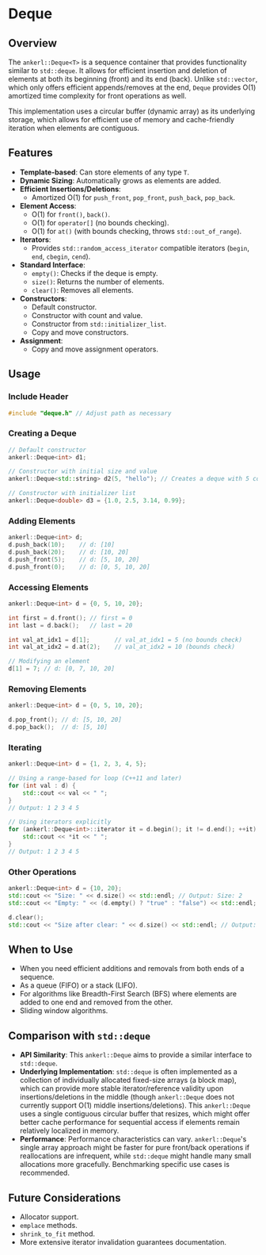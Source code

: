 # Deque

## Overview

The `ankerl::Deque<T>` is a sequence container that provides functionality similar to `std::deque`. It allows for efficient insertion and deletion of elements at both its beginning (front) and its end (back). Unlike `std::vector`, which only offers efficient appends/removes at the end, `Deque` provides O(1) amortized time complexity for front operations as well.

This implementation uses a circular buffer (dynamic array) as its underlying storage, which allows for efficient use of memory and cache-friendly iteration when elements are contiguous.

## Features

-   **Template-based**: Can store elements of any type `T`.
-   **Dynamic Sizing**: Automatically grows as elements are added.
-   **Efficient Insertions/Deletions**:
    -   Amortized O(1) for `push_front`, `pop_front`, `push_back`, `pop_back`.
-   **Element Access**:
    -   O(1) for `front()`, `back()`.
    -   O(1) for `operator[]` (no bounds checking).
    -   O(1) for `at()` (with bounds checking, throws `std::out_of_range`).
-   **Iterators**:
    -   Provides `std::random_access_iterator` compatible iterators (`begin`, `end`, `cbegin`, `cend`).
-   **Standard Interface**:
    -   `empty()`: Checks if the deque is empty.
    -   `size()`: Returns the number of elements.
    -   `clear()`: Removes all elements.
-   **Constructors**:
    -   Default constructor.
    -   Constructor with count and value.
    -   Constructor from `std::initializer_list`.
    -   Copy and move constructors.
-   **Assignment**:
    -   Copy and move assignment operators.

## Usage

### Include Header

```cpp
#include "deque.h" // Adjust path as necessary
```

### Creating a Deque

```cpp
// Default constructor
ankerl::Deque<int> d1;

// Constructor with initial size and value
ankerl::Deque<std::string> d2(5, "hello"); // Creates a deque with 5 copies of "hello"

// Constructor with initializer list
ankerl::Deque<double> d3 = {1.0, 2.5, 3.14, 0.99};
```

### Adding Elements

```cpp
ankerl::Deque<int> d;
d.push_back(10);    // d: [10]
d.push_back(20);    // d: [10, 20]
d.push_front(5);    // d: [5, 10, 20]
d.push_front(0);    // d: [0, 5, 10, 20]
```

### Accessing Elements

```cpp
ankerl::Deque<int> d = {0, 5, 10, 20};

int first = d.front(); // first = 0
int last = d.back();   // last = 20

int val_at_idx1 = d[1];       // val_at_idx1 = 5 (no bounds check)
int val_at_idx2 = d.at(2);    // val_at_idx2 = 10 (bounds check)

// Modifying an element
d[1] = 7; // d: [0, 7, 10, 20]
```

### Removing Elements

```cpp
ankerl::Deque<int> d = {0, 5, 10, 20};

d.pop_front(); // d: [5, 10, 20]
d.pop_back();  // d: [5, 10]
```

### Iterating

```cpp
ankerl::Deque<int> d = {1, 2, 3, 4, 5};

// Using a range-based for loop (C++11 and later)
for (int val : d) {
    std::cout << val << " ";
}
// Output: 1 2 3 4 5

// Using iterators explicitly
for (ankerl::Deque<int>::iterator it = d.begin(); it != d.end(); ++it) {
    std::cout << *it << " ";
}
// Output: 1 2 3 4 5
```

### Other Operations

```cpp
ankerl::Deque<int> d = {10, 20};
std::cout << "Size: " << d.size() << std::endl; // Output: Size: 2
std::cout << "Empty: " << (d.empty() ? "true" : "false") << std::endl; // Output: Empty: false

d.clear();
std::cout << "Size after clear: " << d.size() << std::endl; // Output: Size after clear: 0
```

## When to Use

-   When you need efficient additions and removals from both ends of a sequence.
-   As a queue (FIFO) or a stack (LIFO).
-   For algorithms like Breadth-First Search (BFS) where elements are added to one end and removed from the other.
-   Sliding window algorithms.

## Comparison with `std::deque`

-   **API Similarity**: This `ankerl::Deque` aims to provide a similar interface to `std::deque`.
-   **Underlying Implementation**: `std::deque` is often implemented as a collection of individually allocated fixed-size arrays (a block map), which can provide more stable iterator/reference validity upon insertions/deletions in the middle (though `ankerl::Deque` does not currently support O(1) middle insertions/deletions). This `ankerl::Deque` uses a single contiguous circular buffer that resizes, which might offer better cache performance for sequential access if elements remain relatively localized in memory.
-   **Performance**: Performance characteristics can vary. `ankerl::Deque`'s single array approach might be faster for pure front/back operations if reallocations are infrequent, while `std::deque` might handle many small allocations more gracefully. Benchmarking specific use cases is recommended.

## Future Considerations
*   Allocator support.
*   `emplace` methods.
*   `shrink_to_fit` method.
*   More extensive iterator invalidation guarantees documentation.
